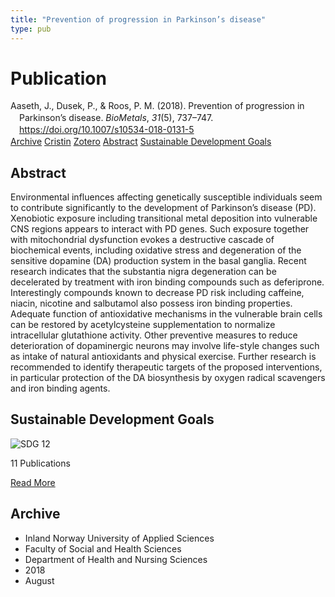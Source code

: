 ```yaml
---
title: "Prevention of progression in Parkinson’s disease"
type: pub
---
```

<h1>Publication</h1>
<article id="csl-bib-container-IJMFSRRM" class="csl-bib-container">
  <div class="csl-bib-body" style="line-height: 1.35; padding-left: 1em; text-indent:-1em;">
  <div class="csl-entry">Aaseth, J., Dusek, P., &amp; Roos, P. M. (2018). Prevention of progression in Parkinson&#x2019;s disease. <i>BioMetals</i>, <i>31</i>(5), 737&#x2013;747. <a href="https://doi.org/10.1007/s10534-018-0131-5">https://doi.org/10.1007/s10534-018-0131-5</a></div>
</div>
  <div class="csl-bib-buttons">
    <a href="#taxonomy-article-IJMFSRRM" class="csl-bib-button">Archive</a>
    <a href="https://app.cristin.no/results/show.jsf?id=1604584" alt="Cristin URL" class="csl-bib-button">Cristin</a>
    <a href="http://zotero.org/groups/5022929/items/IJMFSRRM" alt="Zotero URL" class="csl-bib-button">Zotero</a>
    <a href="#abstract-article-IJMFSRRM" class="csl-bib-button">Abstract</a>
    <a href="#sdg-article-IJMFSRRM" class="csl-bib-button">Sustainable Development Goals</a>
  </div>
  <div id="csl-bib-meta-container-IJMFSRRM"></div>
</article>
<div id="csl-bib-meta-IJMFSRRM" class="csl-bib-meta">
  <article id="abstract-article-IJMFSRRM" class="abstract-article">
    <h1>Abstract</h1>
    Environmental influences affecting genetically susceptible individuals seem to contribute significantly to the development of Parkinson’s disease (PD). Xenobiotic exposure including transitional metal deposition into vulnerable CNS regions appears to interact with PD genes. Such exposure together with mitochondrial dysfunction evokes a destructive cascade of biochemical events, including oxidative stress and degeneration of the sensitive dopamine (DA) production system in the basal ganglia. Recent research indicates that the substantia nigra degeneration can be decelerated by treatment with iron binding compounds such as deferiprone. Interestingly compounds known to decrease PD risk including caffeine, niacin, nicotine and salbutamol also possess iron binding properties. Adequate function of antioxidative mechanisms in the vulnerable brain cells can be restored by acetylcysteine supplementation to normalize intracellular glutathione activity. Other preventive measures to reduce deterioration of dopaminergic neurons may involve life-style changes such as intake of natural antioxidants and physical exercise. Further research is recommended to identify therapeutic targets of the proposed interventions, in particular protection of the DA biosynthesis by oxygen radical scavengers and iron binding agents.
  </article>
  <article id="sdg-article-IJMFSRRM" class="sdg-article">
    <h1>Sustainable Development Goals</h1>
    <div class="sdg-container"><div id="sdg12" class="sdg">
<img src="{{< params subfolder >}}images/sdg/sdg12_en.png" class="image" alt="SDG 12">
<div class="sdg-overlay">
<p class="sdg-publication-count"><span>11</span> Publications</p>
<p><a href="https://sdgs.un.org/goals/goal12" class="sdg-read-more">Read More</a></p>
</div>
</div></div>
  </article>
  <article id="taxonomy-article-IJMFSRRM" class="taxonomy-article">
    <h1>Archive</h1>
    <ul>
      <li>Inland Norway University of Applied Sciences</li>
      <li>Faculty of Social and Health Sciences</li>
      <li>Department of Health and Nursing Sciences</li>
      <li>2018</li>
      <li>August</li>
    </ul>
  </article>
</div>
